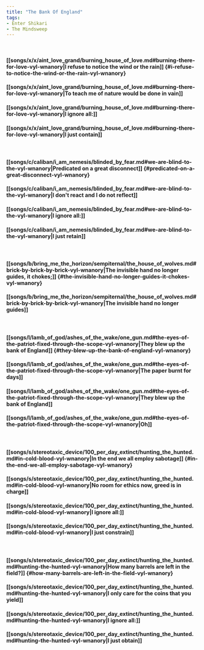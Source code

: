 ```yaml
---
title: "The Bank Of England"
tags:
- Enter Shikari
- The Mindsweep
---
```

&nbsp;
#### [[songs/x/x/aint_love_grand/burning_house_of_love.md#burning-there-for-love-vyl-wnanory|I refuse to notice the wind or the rain]] {#i-refuse-to-notice-the-wind-or-the-rain-vyl-wnanory}
#### [[songs/x/x/aint_love_grand/burning_house_of_love.md#burning-there-for-love-vyl-wnanory|To teach me of nature would be done in vain]]
#### [[songs/x/x/aint_love_grand/burning_house_of_love.md#burning-there-for-love-vyl-wnanory|I ignore all:]]
#### [[songs/x/x/aint_love_grand/burning_house_of_love.md#burning-there-for-love-vyl-wnanory|I just contain]]
&nbsp;
#### [[songs/c/caliban/i_am_nemesis/blinded_by_fear.md#we-are-blind-to-the-vyl-wnanory|Predicated on a great disconnect]] {#predicated-on-a-great-disconnect-vyl-wnanory}
#### [[songs/c/caliban/i_am_nemesis/blinded_by_fear.md#we-are-blind-to-the-vyl-wnanory|I don't react and I do not reflect]]
#### [[songs/c/caliban/i_am_nemesis/blinded_by_fear.md#we-are-blind-to-the-vyl-wnanory|I ignore all:]]
#### [[songs/c/caliban/i_am_nemesis/blinded_by_fear.md#we-are-blind-to-the-vyl-wnanory|I just retain]]
&nbsp;
#### [[songs/b/bring_me_the_horizon/sempiternal/the_house_of_wolves.md#brick-by-brick-by-brick-vyl-wnanory|The invisible hand no longer guides, it chokes;]] {#the-invisible-hand-no-longer-guides-it-chokes-vyl-wnanory}
#### [[songs/b/bring_me_the_horizon/sempiternal/the_house_of_wolves.md#brick-by-brick-by-brick-vyl-wnanory|The invisible hand no longer guides]]
&nbsp;
#### [[songs/l/lamb_of_god/ashes_of_the_wake/one_gun.md#the-eyes-of-the-patriot-fixed-through-the-scope-vyl-wnanory|They blew up the bank of England]] {#they-blew-up-the-bank-of-england-vyl-wnanory}
#### [[songs/l/lamb_of_god/ashes_of_the_wake/one_gun.md#the-eyes-of-the-patriot-fixed-through-the-scope-vyl-wnanory|The paper burnt for days]]
#### [[songs/l/lamb_of_god/ashes_of_the_wake/one_gun.md#the-eyes-of-the-patriot-fixed-through-the-scope-vyl-wnanory|They blew up the bank of England]]
#### [[songs/l/lamb_of_god/ashes_of_the_wake/one_gun.md#the-eyes-of-the-patriot-fixed-through-the-scope-vyl-wnanory|Oh]]
&nbsp;
#### [[songs/s/stereotaxic_device/100_per_day_extinct/hunting_the_hunted.md#in-cold-blood-vyl-wnanory|In the end we all employ sabotage]] {#in-the-end-we-all-employ-sabotage-vyl-wnanory}
#### [[songs/s/stereotaxic_device/100_per_day_extinct/hunting_the_hunted.md#in-cold-blood-vyl-wnanory|No room for ethics now, greed is in charge]]
#### [[songs/s/stereotaxic_device/100_per_day_extinct/hunting_the_hunted.md#in-cold-blood-vyl-wnanory|I ignore all:]]
#### [[songs/s/stereotaxic_device/100_per_day_extinct/hunting_the_hunted.md#in-cold-blood-vyl-wnanory|I just constrain]]
&nbsp;
#### [[songs/s/stereotaxic_device/100_per_day_extinct/hunting_the_hunted.md#hunting-the-hunted-vyl-wnanory|How many barrels are left in the field?]] {#how-many-barrels-are-left-in-the-field-vyl-wnanory}
#### [[songs/s/stereotaxic_device/100_per_day_extinct/hunting_the_hunted.md#hunting-the-hunted-vyl-wnanory|I only care for the coins that you yield]]
#### [[songs/s/stereotaxic_device/100_per_day_extinct/hunting_the_hunted.md#hunting-the-hunted-vyl-wnanory|I ignore all:]]
#### [[songs/s/stereotaxic_device/100_per_day_extinct/hunting_the_hunted.md#hunting-the-hunted-vyl-wnanory|I just obtain]]
